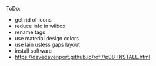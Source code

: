 ToDo:
 * get rid of icons 
  * reduce info in wiibox
 * rename tags
 * use material design colors
 * use lain usless gaps layout
 * install software
 * https://davedavenport.github.io/rofi//p08-INSTALL.html
